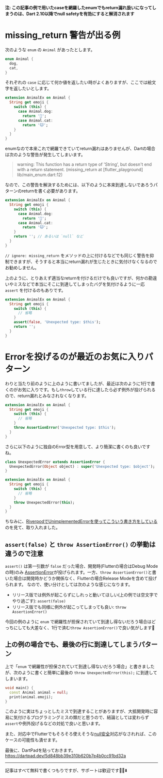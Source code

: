 **注: この記事の例で用いたcaseを網羅したenumでもreturn漏れ扱いになってしまうのは、Dart 2.10以降でnull safetyを有効にすると解消されます**

# missing_return 警告が出る例

次のような `enum` の `Animal` があったとします。

```dart
enum Animal {
  dog,
  cat,
}
```

それぞれの `case` に応じて何か値を返したい時がよくありますが、ここでは絵文字を返したいとします。

```dart
extension AnimalEx on Animal {
  String get emoji {
    switch (this) {
      case Animal.dog:
        return '🐶';
      case Animal.cat:
        return '🐱';
    }
  }
}
```

enumなので本来これで網羅できていてreturn漏れはありませんが、Dartの場合は次のような警告が発生してしまいます。

> warning: This function has a return type of 'String', but doesn't end with a return statement. (missing_return at [flutter_playground] lib/main_enum.dart:12)

なので、この警告を解決するためには、以下のように本来到達しないであろうパターンのreturnを書く必要があります。

```dart
extension AnimalEx on Animal {
  String get emoji {
    switch (this) {
      case Animal.dog:
        return '🐶';
      case Animal.cat:
        return '🐱';
    }
    return ''; // あるいは `null` など
  }
}
```

`// ignore: missing_return` をメソッドの上に付けるなどでも同じく警告を抑制できますが、そうすると本当にreturn漏れが生じたときに気付けなくなるのでお勧めしません。

上のように、とりあえず適当なreturnを付けるだけでも良いですが、何かの勘違いやミスなどで本当にそこに到達してしまったバグを気付けるように一応 `assert` を付けるのもありです。

```dart
extension AnimalEx on Animal {
  String get emoji {
    switch (this) {
      // 省略
    }
    assert(false, 'Unexpected type: $this');
    return '';
  }
}
```

# Errorを投げるのが最近のお気に入りパターン

わりと当たり前のように上のように書いてましたが、最近は次のように1行で書くのがお気に入りです。もし`throw`している行に達したら必ず例外が投げられるので、return漏れとみなされなくなります。

```dart
extension AnimalEx on Animal {
  String get emoji {
    switch (this) {
      // 省略
    }
    throw AssertionError('Unexpected type: $this');
  }
}
```

さらに以下のように独自のError型を用意して、より簡潔に書くのも良いですね。

```dart
class UnexpectedError extends AssertionError {
  UnexpectedError(Object object) : super('Unexpected type: $object');
}

extension AnimalEx on Animal {
  String get emoji {
    switch (this) {
      // 省略
    }
    throw UnexpectedError(this);
  }
}
```

ちなみに、[RiverpodでUnimplementedErrorを使ってこういう書き方をしている](https://github.com/rrousselGit/river_pod/search?q=UnimplementedError)のを見て、取り入れました。

## `assert(false)` と `throw AssertionError()` の挙動は違うので注意

`assert()` は第一引数が `false` だった場合、開発時(Flutterの場合はDebug Modeの時)のみ [AssertionError](https://api.dart.dev/stable/2.10.0/dart-core/AssertionError-class.html)が投げられます。一方、`throw AssertionError()`と書いた場合は開発時かどうか関係なく、Flutterの場合Release Modeを含めて投げられます。
なので、使い分けとしては次のような感じになります。

- リリース版では例外が起こらずにしれっと動いてほしい(上の例では空文字でやり過ごす): `assert(false)`
- リリース版でも同様に例外が起こってしまっても良い: `throw AssertionError()`

今回の例のように `enum` で網羅性が担保されていて到達し得ないだろう場合はどっちにしても大差なく、1行で済む`throw AssertionError()`で良い気がします🤔


## 上の例の場合でも、最後の行に到達してしまうパターン

上で「`enum` で網羅性が担保されていて到達し得ないだろう場合」と書きましたが、次のように書くと簡単に最後の `throw UnexpectedError(this);` に到達してしまいます。

```dart
void main() {
  const Animal animal = null;
  print(animal.emoji);
}
```

このように実はちょっとしたミスで到達することがありますが、大抵開発時に容易に気付けるプログラミングミスの類だと思うので、結論としては変わらず`assert`や例外投げるなどの対処で良いと思います。

また、対応中でFlutterでもそろそろ使えそうな[null安全](https://dart.dev/null-safety)対応がなされれば、このケースの可能性も潰せます。

最後に、DartPadを貼っておきます。
https://dartpad.dev/5d848bb39e310b620b7e4b0cc91bd32a

---

記事はすべて無料で書くつもりですが、サポートは歓迎です🐶🙏⬇️
